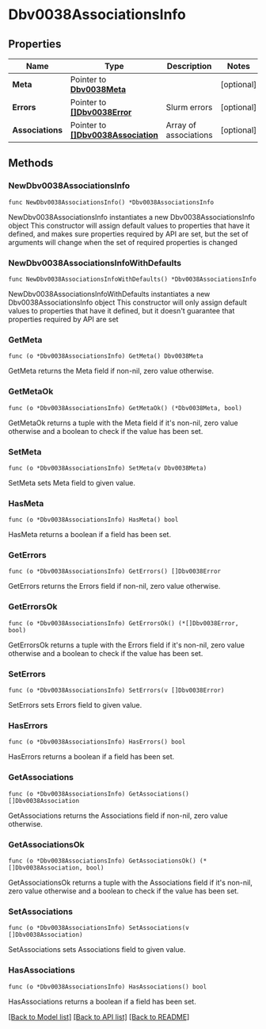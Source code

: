 # Dbv0038AssociationsInfo

## Properties

Name | Type | Description | Notes
------------ | ------------- | ------------- | -------------
**Meta** | Pointer to [**Dbv0038Meta**](Dbv0038Meta.md) |  | [optional] 
**Errors** | Pointer to [**[]Dbv0038Error**](Dbv0038Error.md) | Slurm errors | [optional] 
**Associations** | Pointer to [**[]Dbv0038Association**](Dbv0038Association.md) | Array of associations | [optional] 

## Methods

### NewDbv0038AssociationsInfo

`func NewDbv0038AssociationsInfo() *Dbv0038AssociationsInfo`

NewDbv0038AssociationsInfo instantiates a new Dbv0038AssociationsInfo object
This constructor will assign default values to properties that have it defined,
and makes sure properties required by API are set, but the set of arguments
will change when the set of required properties is changed

### NewDbv0038AssociationsInfoWithDefaults

`func NewDbv0038AssociationsInfoWithDefaults() *Dbv0038AssociationsInfo`

NewDbv0038AssociationsInfoWithDefaults instantiates a new Dbv0038AssociationsInfo object
This constructor will only assign default values to properties that have it defined,
but it doesn't guarantee that properties required by API are set

### GetMeta

`func (o *Dbv0038AssociationsInfo) GetMeta() Dbv0038Meta`

GetMeta returns the Meta field if non-nil, zero value otherwise.

### GetMetaOk

`func (o *Dbv0038AssociationsInfo) GetMetaOk() (*Dbv0038Meta, bool)`

GetMetaOk returns a tuple with the Meta field if it's non-nil, zero value otherwise
and a boolean to check if the value has been set.

### SetMeta

`func (o *Dbv0038AssociationsInfo) SetMeta(v Dbv0038Meta)`

SetMeta sets Meta field to given value.

### HasMeta

`func (o *Dbv0038AssociationsInfo) HasMeta() bool`

HasMeta returns a boolean if a field has been set.

### GetErrors

`func (o *Dbv0038AssociationsInfo) GetErrors() []Dbv0038Error`

GetErrors returns the Errors field if non-nil, zero value otherwise.

### GetErrorsOk

`func (o *Dbv0038AssociationsInfo) GetErrorsOk() (*[]Dbv0038Error, bool)`

GetErrorsOk returns a tuple with the Errors field if it's non-nil, zero value otherwise
and a boolean to check if the value has been set.

### SetErrors

`func (o *Dbv0038AssociationsInfo) SetErrors(v []Dbv0038Error)`

SetErrors sets Errors field to given value.

### HasErrors

`func (o *Dbv0038AssociationsInfo) HasErrors() bool`

HasErrors returns a boolean if a field has been set.

### GetAssociations

`func (o *Dbv0038AssociationsInfo) GetAssociations() []Dbv0038Association`

GetAssociations returns the Associations field if non-nil, zero value otherwise.

### GetAssociationsOk

`func (o *Dbv0038AssociationsInfo) GetAssociationsOk() (*[]Dbv0038Association, bool)`

GetAssociationsOk returns a tuple with the Associations field if it's non-nil, zero value otherwise
and a boolean to check if the value has been set.

### SetAssociations

`func (o *Dbv0038AssociationsInfo) SetAssociations(v []Dbv0038Association)`

SetAssociations sets Associations field to given value.

### HasAssociations

`func (o *Dbv0038AssociationsInfo) HasAssociations() bool`

HasAssociations returns a boolean if a field has been set.


[[Back to Model list]](../README.md#documentation-for-models) [[Back to API list]](../README.md#documentation-for-api-endpoints) [[Back to README]](../README.md)


